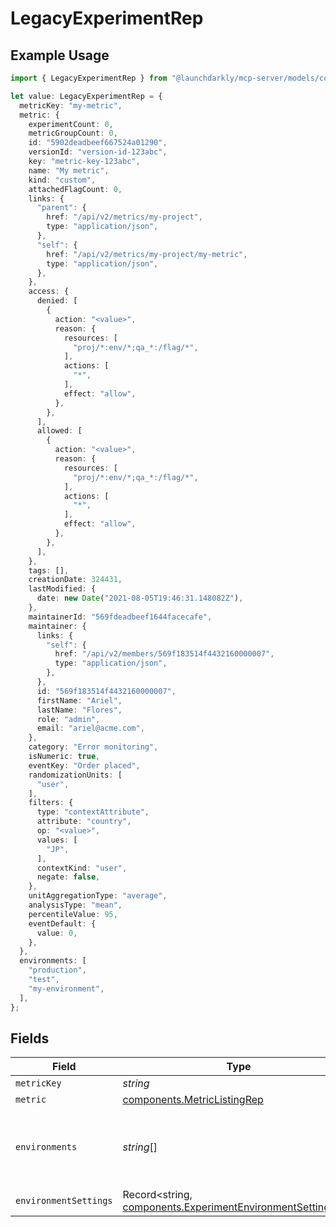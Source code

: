 # LegacyExperimentRep

## Example Usage

```typescript
import { LegacyExperimentRep } from "@launchdarkly/mcp-server/models/components";

let value: LegacyExperimentRep = {
  metricKey: "my-metric",
  metric: {
    experimentCount: 0,
    metricGroupCount: 0,
    id: "5902deadbeef667524a01290",
    versionId: "version-id-123abc",
    key: "metric-key-123abc",
    name: "My metric",
    kind: "custom",
    attachedFlagCount: 0,
    links: {
      "parent": {
        href: "/api/v2/metrics/my-project",
        type: "application/json",
      },
      "self": {
        href: "/api/v2/metrics/my-project/my-metric",
        type: "application/json",
      },
    },
    access: {
      denied: [
        {
          action: "<value>",
          reason: {
            resources: [
              "proj/*:env/*;qa_*:/flag/*",
            ],
            actions: [
              "*",
            ],
            effect: "allow",
          },
        },
      ],
      allowed: [
        {
          action: "<value>",
          reason: {
            resources: [
              "proj/*:env/*;qa_*:/flag/*",
            ],
            actions: [
              "*",
            ],
            effect: "allow",
          },
        },
      ],
    },
    tags: [],
    creationDate: 324431,
    lastModified: {
      date: new Date("2021-08-05T19:46:31.148082Z"),
    },
    maintainerId: "569fdeadbeef1644facecafe",
    maintainer: {
      links: {
        "self": {
          href: "/api/v2/members/569f183514f4432160000007",
          type: "application/json",
        },
      },
      id: "569f183514f4432160000007",
      firstName: "Ariel",
      lastName: "Flores",
      role: "admin",
      email: "ariel@acme.com",
    },
    category: "Error monitoring",
    isNumeric: true,
    eventKey: "Order placed",
    randomizationUnits: [
      "user",
    ],
    filters: {
      type: "contextAttribute",
      attribute: "country",
      op: "<value>",
      values: [
        "JP",
      ],
      contextKind: "user",
      negate: false,
    },
    unitAggregationType: "average",
    analysisType: "mean",
    percentileValue: 95,
    eventDefault: {
      value: 0,
    },
  },
  environments: [
    "production",
    "test",
    "my-environment",
  ],
};
```

## Fields

| Field                                                                                                                    | Type                                                                                                                     | Required                                                                                                                 | Description                                                                                                              | Example                                                                                                                  |
| ------------------------------------------------------------------------------------------------------------------------ | ------------------------------------------------------------------------------------------------------------------------ | ------------------------------------------------------------------------------------------------------------------------ | ------------------------------------------------------------------------------------------------------------------------ | ------------------------------------------------------------------------------------------------------------------------ |
| `metricKey`                                                                                                              | *string*                                                                                                                 | :heavy_minus_sign:                                                                                                       | N/A                                                                                                                      | my-metric                                                                                                                |
| `metric`                                                                                                                 | [components.MetricListingRep](../../models/components/metriclistingrep.md)                                               | :heavy_minus_sign:                                                                                                       | N/A                                                                                                                      |                                                                                                                          |
| `environments`                                                                                                           | *string*[]                                                                                                               | :heavy_minus_sign:                                                                                                       | N/A                                                                                                                      | [<br/>"production",<br/>"test",<br/>"my-environment"<br/>]                                                               |
| `environmentSettings`                                                                                                    | Record<string, [components.ExperimentEnvironmentSettingRep](../../models/components/experimentenvironmentsettingrep.md)> | :heavy_minus_sign:                                                                                                       | N/A                                                                                                                      |                                                                                                                          |
